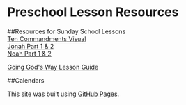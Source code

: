 # Preschool Lesson Resources
##Resources for Sunday School Lessons  
[Ten Commandments Visual](https://yhsmedia.github.io/lessons/Ten%20Commandments%20Visual.pdf)  
[Jonah Part 1 & 2](https://yhsmedia.github.io/lessons/Jonah%20Part%201%20and%202.pdf)  
[Noah Part 1 & 2](https://yhsmedia.github.io/lessons/Noah%20Part%201%20%26%202.pdf)  

[Going God's Way Lesson Guide](https://yhsmedia.github.io/lessons/Going%20Gods%20Way%20Teacher%20Guide.pdf)  

##Calendars  

  
This site was built using [GitHub Pages](https://pages.github.com/).
